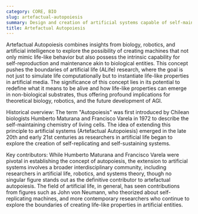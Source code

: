 ```yaml
---
category: CORE, BIO
slug: artefactual-autopoiesis
summary: Design and creation of artificial systems capable of self-maintenance and reproduction, mirroring the autopoietic characteristics of living organisms.
title: Artefactual Autopoiesis
---
```


Artefactual Autopoiesis combines insights from biology, robotics, and artificial intelligence to explore the possibility of creating machines that not only mimic life-like behavior but also possess the intrinsic capability for self-reproduction and maintenance akin to biological entities. This concept pushes the boundaries of artificial life (ALife) research, where the goal is not just to simulate life computationally but to instantiate life-like properties in artificial media. The significance of this concept lies in its potential to redefine what it means to be alive and how life-like properties can emerge in non-biological substrates, thus offering profound implications for theoretical biology, robotics, and the future development of AGI.

Historical overview: The term "Autopoiesis" was first introduced by Chilean biologists Humberto Maturana and Francisco Varela in 1972 to describe the self-maintaining chemistry of living cells. The idea of extending this principle to artificial systems (Artefactual Autopoiesis) emerged in the late 20th and early 21st centuries as researchers in artificial life began to explore the creation of self-replicating and self-sustaining systems.

Key contributors: While Humberto Maturana and Francisco Varela were pivotal in establishing the concept of autopoiesis, the extension to artificial systems involves a broader interdisciplinary community, including researchers in artificial life, robotics, and systems theory, though no singular figure stands out as the definitive contributor to artefactual autopoiesis. The field of artificial life, in general, has seen contributions from figures such as John von Neumann, who theorized about self-replicating machines, and more contemporary researchers who continue to explore the boundaries of creating life-like properties in artificial entities.